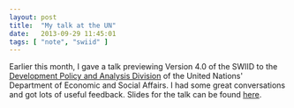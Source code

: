 ```yaml
---
layout: post
title:  "My talk at the UN"
date:   2013-09-29 11:45:01
tags: [ "note", "swiid" ]
---
```


Earlier this month, I gave a talk previewing Version 4.0 of the SWIID to the <a href="http://www.un.org/en/development/desa/policy/index.shtml" rel="self">Development Policy and Analysis Division</a> of the United Nations' Department of Economic and Social Affairs.  I had some great conversations and got lots of useful feedback.  Slides for the talk can be found <a href="/papers/SWIID_UN_Talk" rel="self">here</a>.
